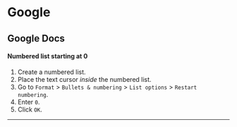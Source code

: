 # Google

## Google Docs

#### **Numbered list starting at 0**

1. Create a numbered list.
2. Place the text cursor _inside_ the numbered list.
3. Go to `Format` > `Bullets & numbering` > `List options` > `Restart numbering`.
4. Enter `0`.
5. Click `OK`.

---
